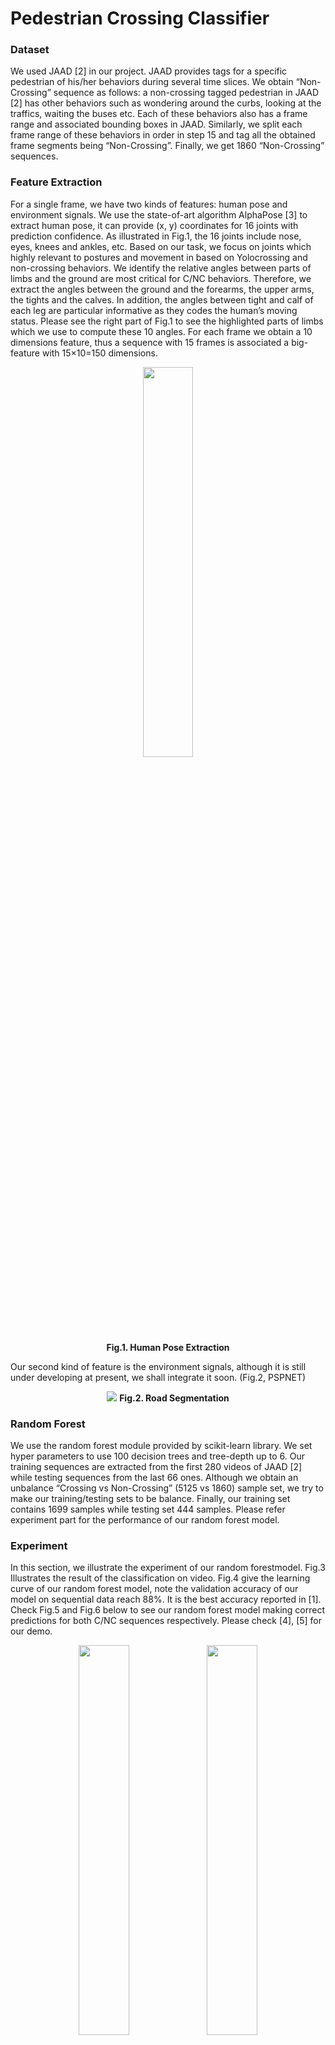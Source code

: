 # Pedestrian Crossing Classifier


### Dataset
We used JAAD [2] in our project. JAAD provides tags for a specific pedestrian of his/her behaviors during several time slices. We obtain “Non-Crossing” sequence as follows: a non-crossing tagged pedestrian in JAAD [2] has other behaviors such as wondering around the curbs, looking at the traffics, waiting the buses etc. Each of these behaviors also has a frame range and associated bounding boxes in JAAD. Similarly, we split each frame range of these behaviors in order in step 15 and tag all the obtained frame segments being “Non-Crossing”. Finally, we get 1860 “Non-Crossing” sequences.  

### Feature Extraction 
For a single frame, we have two kinds of features: human pose and environment signals. We use the state-of-art algorithm AlphaPose [3] to extract human pose, it can provide (x, y) coordinates for 16 joints with prediction confidence. As illustrated in Fig.1, the 16 joints include nose, eyes, knees and ankles, etc.  Based on our task, we focus on joints which highly relevant to postures and movement in  based on Yolocrossing and non-crossing behaviors. We identify the relative angles between parts of limbs and the ground are most critical for C/NC behaviors. Therefore, we extract the angles between the ground and the forearms, the upper arms, the tights and the calves. In addition, the angles between tight and calf of each leg are particular informative as they codes the human’s moving status. Please see the right part of Fig.1 to see the highlighted parts of limbs which we use to compute these 10 angles. For each frame we obtain a 10 dimensions feature, thus a sequence with 15 frames is associated a big-feature with 15×10=150 dimensions.
<p align="center">
  <img width="40%" src="https://github.com/xiaofeng419/Pedestrian-Intention-Classification/blob/master/aaa.png"><br>
  <b>Fig.1. Human Pose Extraction</b><br>
</p>
                                            
Our second kind of feature is the environment signals, although it is still under developing at present, we shall integrate it soon. (Fig.2, PSPNET) 
<p align="center">
  <img src="https://github.com/xiaofeng419/Pedestrian-Intention-Classification/blob/master/Feature.png">
  <b>Fig.2. Road Segmentation</b><br>
</p>

### Random Forest 
We use the random forest module provided by scikit-learn library. We set hyper parameters to use 100 decision trees and tree-depth up to 6. Our training sequences are extracted from the first 280 videos of JAAD [2] while testing sequences from the last 66 ones. Although we obtain an unbalance “Crossing vs Non-Crossing” (5125 vs 1860) sample set, we try to make our training/testing sets to be balance. Finally, our training set contains 1699 samples while testing set 444 samples. Please refer experiment part for the performance of our random forest model.

### Experiment 
In this section, we illustrate the experiment of our random forestmodel. Fig.3 Illustrates the result of the classification on video. Fig.4 give the learning curve of our random forest model, note the validation accuracy of our model on sequential data reach 88%. It is the best accuracy reported in [1]. Check Fig.5 and Fig.6 below to see our random forest model making correct predictions for both C/NC sequences respectively. Please check [4], [5] for our demo. 

<p align="center">
  <img width="40%" src="https://github.com/xiaofeng419/Pedestrian-Intention-Classification/blob/master/bbb.png">
  <img width="40%" src="https://github.com/xiaofeng419/Pedestrian-Intention-Classification/blob/master/ccc.png"><br>
  <b>Fig.3. Prediction Result on Video</b><br>
</p>
<p align="center">
  <img  src="https://github.com/xiaofeng419/Pedestrian-Intention-Classification/blob/master/learning_curve.png"><br>
  <b>Fig.4. Learning Curve</b><br>
</p>
<p align="center">
  <img  src="https://github.com/xiaofeng419/Pedestrian-Intention-Classification/blob/master/cross_seq.png"><br>
  <b>Fig.5. Ground True: Crossing; Prediction: Crossing</b><br>
</p>
<p align="center">
  <img  src="https://github.com/xiaofeng419/Pedestrian-Intention-Classification/blob/master/standing_seq.png"><br>
  <b>Fig.6. Ground True: Non-Crossing; Prediction: Non-Crossing</b><br>
</p>


### Reference 
[1]. Zhijie Fang and A.M.Lopez, “Is the Pedestrian going to Cross Answering by 2D Pose Estimation” in IV, 2018. 
[2]. I. Kotseruba, A. Rasouli, J. K. Tsotsos. "Joint Attention in Autonomous Driving (JAAD)."arXiv preprint arXiv:1609.04741 (2016). 
[3]. Fang H, Xie S, Tai Y W, et al. Rmpe: Regional multi-person pose estimation[C]//The IEEE International Conference on Computer Vision (ICCV). 2017, 2. 
[4]. https://slack-files.com/TDDA4RLBW-FE59N4LMC-85708314f9
[5]. https://slack-files.com/TDDA4RLBW-FE39JCA0H-ed2d235da3 



img[src*='#center'] { 
    display: block;
    margin: auto;
}


[//]: # (These are reference links used in the body of this note and get stripped out when the markdown processor does its job. There is no need to format nicely because it shouldn't be seen. Thanks SO - http://stackoverflow.com/questions/4823468/store-comments-in-markdown-syntax)


   [dill]: <https://github.com/joemccann/dillinger>
   [git-repo-url]: <https://github.com/joemccann/dillinger.git>
   [john gruber]: <http://daringfireball.net>
   [df1]: <http://daringfireball.net/projects/markdown/>
   [markdown-it]: <https://github.com/markdown-it/markdown-it>
   [Ace Editor]: <http://ace.ajax.org>
   [node.js]: <http://nodejs.org>
   [Twitter Bootstrap]: <http://twitter.github.com/bootstrap/>
   [jQuery]: <http://jquery.com>
   [@tjholowaychuk]: <http://twitter.com/tjholowaychuk>
   [express]: <http://expressjs.com>
   [AngularJS]: <http://angularjs.org>
   [Gulp]: <http://gulpjs.com>

   [PlDb]: <https://github.com/joemccann/dillinger/tree/master/plugins/dropbox/README.md>
   [PlGh]: <https://github.com/joemccann/dillinger/tree/master/plugins/github/README.md>
   [PlGd]: <https://github.com/joemccann/dillinger/tree/master/plugins/googledrive/README.md>
   [PlOd]: <https://github.com/joemccann/dillinger/tree/master/plugins/onedrive/README.md>
   [PlMe]: <https://github.com/joemccann/dillinger/tree/master/plugins/medium/README.md>
   [PlGa]: <https://github.com/RahulHP/dillinger/blob/master/plugins/googleanalytics/README.md>

